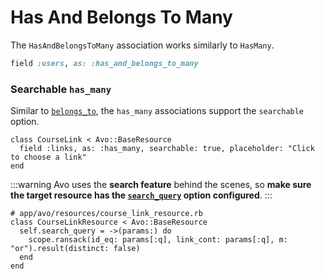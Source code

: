# Has And Belongs To Many

The `HasAndBelongsToMany` association works similarly to `HasMany`.

```ruby
field :users, as: :has_and_belongs_to_many
```

<!--@include: ./show_on_edit.md-->

### Searchable `has_many`

<div class="flex gap-2 mt-2">
  <VersionReq version="1.25" />
  <LicenseReq license="pro" title="Searchable associations are available as a pro feature" />
</div>


Similar to [`belongs_to`](#searchable-belongs-to), the `has_many` associations support the `searchable` option.

```ruby{2}
class CourseLink < Avo::BaseResource
  field :links, as: :has_many, searchable: true, placeholder: "Click to choose a link"
end
```

:::warning
  Avo uses the **search feature** behind the scenes, so **make sure the target resource has the [`search_query`](search) option configured**.
:::

```ruby{3-5}
# app/avo/resources/course_link_resource.rb
class CourseLinkResource < Avo::BaseResource
  self.search_query = ->(params:) do
    scope.ransack(id_eq: params[:q], link_cont: params[:q], m: "or").result(distinct: false)
  end
end
```

<!--@include: ./scopes.md-->
<!--@include: ./show_hide_buttons.md-->